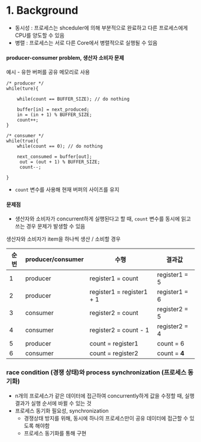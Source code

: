 # 1. Background

- 동시성 : 프로세스는 shceduler에 의해 부분적으로 완료하고 다른 프로세스에게 CPU를 양도할 수 있음
- 병렬 : 프로세스는 서로 다른 Core에서 병렬적으로 실행될 수 있음

#### producer-consumer problem, 생산자 소비자 문제

예시 - 유한 버퍼를 공유 메모리로 사용

````
/* producer */
while(ture){

    while(count == BUFFER_SIZE); // do nothing

    buffer[in] = next_produced;
    in = (in + 1) % BUFFER_SIZE;
    count++;
}

/* consumer */
while(true){
    while(count == 0); // do nothing
    
    next_consumed = buffer[out];
     out = (out + 1) % BUFFER_SIZE;
     count--;
     
}
````

- `count` 변수를 사용해 현재 버퍼의 사이즈를 유지

#### 문제점

- 생산자와 소비자가 concurrent하게 실행된다고 할 때, `count` 변수를 동시에 읽고 쓰는 경우 문제가 발생할 수 있음

생산자와 소비자가 item을 하나씩 생산 / 소비할 경우

| 순번 | producer/consumer | 수행                        | 결과값           |
|----|-------------------|---------------------------|---------------|
| 1  | producer          | register1 = count         | register1 = 5 |  
| 2  | producer          | register1 = register1 + 1 | register1 = 6 |  
| 3  | consumer          | register2 = count         | register2 = 5 |   
| 4  | consumer          | register2 = count - 1     | register2 = 4 |  
| 5  | producer          | count = register1         | count = 6     |   
| 6  | consumer          | count = register2         | count = **4** |   

### race condition (경쟁 상태)와 process synchronization (프로세스 동기화)

- n개의 프로세스가 같은 데이터에 접근하여 concurrently하게 값을 수정할 때, 실행 결과가 실행 순서에 바뀔 수 있는 것
- 프로세스 동기화 필요성, synchronization
    - 경쟁상태 방지를 위해, 동시에 하나의 프로세스만이 공유 데이터에 접근할 수 있도록 해야함
    - 프로세스 동기화를 통해 구현


